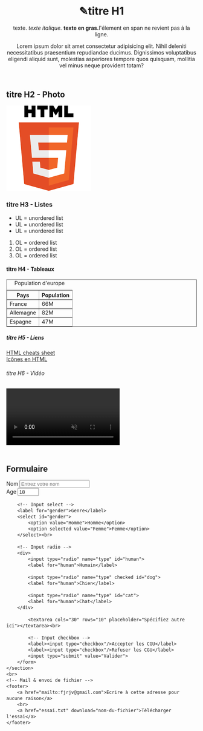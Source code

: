 <!DOCTYPE html>
<html lang="en">

<head>
    <meta charset="UTF-8">
    <meta name="viewport" content="width=device-width, initial-scale=1.0">
    <!-- titre de la page -->
    <title>Apprentissage html</title>
    <!-- icone de l'onglet -->
    <link rel="shortcut" href="logo-html.png">
</head>

<body>
    <header>
        <div>
            <h1><span>&#9998;</span>titre H1</h1>
            <p>texte. <em>texte italique.</em> <strong>texte en gras.</strong><span>l'élement en span ne revient pas à
                    la ligne</span>.</p>
            <p>Lorem ipsum dolor sit amet consectetur adipisicing elit. Nihil deleniti necessitatibus praesentium
                repudiandae ducimus.
                Dignissimos voluptatibus eligendi aliquid sunt, molestias asperiores tempore quos quisquam, mollitia vel
                minus neque provident totam?</p>
    </header>
    </div>
    <section>
        <div>
            <h2>titre H2 - Photo</h2>
            <img src="logo-html.png" alt="photo logo html 5">
        </div>
        <div>
            <h3>titre H3 - Listes</h3>
            <ul>
                <li>UL = unordered list</li>
                <li>UL = unordered list</li>
                <li>UL = unordered list</li>
            </ul>
            <ol>
                <li>OL = ordered list</li>
                <li>OL = ordered list</li>
                <li>OL = ordered list</li>
            </ol>
        </div>
        <div>
            <h4>titre H4 - Tableaux</h4>
            <table border="1" width="50%">
                <!-- légende -->
                <caption>Population d'europe</caption>
                <!-- En tête -->
                <thead>
                    <tr>
                        <th>Pays</th>
                        <th>Population</th>
                    </tr>
                </thead>
                <!-- corps du tableau -->
                <tbody>
                    <tr>
                        <td>France</td>
                        <td>66M</td>
                    </tr>
                    <tr>
                        <td>Allemagne</td>
                        <td>82M</td>
                    </tr>
                    <tr>
                        <td>Espagne</td>
                        <td>47M</td>
                    </tr>
                </tbody>
            </table>
        </div>
        <div>
            <h5>titre H5 - Liens</h5>
            <a href="https://htmlcheatsheet.com/" targets=_blank> HTML cheats sheet</a>
            <br>
            <a href="https://www.toptal.com/designers/htmlarrows/symbols/" targets="_blank">Icônes en HTML</a>
        </div>
        <div>
            <h6>titre H6 - Vidéo</h6>
            <video src="running-27539.mp4" height="150" autoplay loop muted></video>
        </div>
    </section>
    <br>
    <section>
        <h2>Formulaire</h2>
        <form action="/action.php" method="post">
        <label for="name">Nom</label>
        <input id="name" type="text" placeholder="Entrez votre nom"><br>
        <label for="age">Age</label>
        <input id="age" type="number" min="0" max="99" step="1" value="18" placeholder="Entez votre âge">

        <!-- Input select -->
        <label for="gender">Genre</label>
        <select id="gender">
            <option value="Homme">Homme</option>
            <option selected value="Femme">Femme</option>
        </select><br>

        <!-- Input radio -->
        <div>
            <input type="radio" name="type" id="human">
            <label for="human">Humain</label>

            <input type="radio" name="type" checked id="dog">
            <label for="human">Chien</label>

            <input type="radio" name="type" id="cat">
            <label for="human">Chat</label>
        </div>

            <textarea cols="30" rows="10" placeholder="Spécifiez autre ici"></textarea><br>

            <!-- Input checkbox -->
            <label><input type="checkbox"/>Accepter les CGU</label>
            <label><input type="checkbox"/>Refuser les CGU</label>
            <input type="submit" value="Valider">
        </form>
    </section>
    <br>
    <!-- Mail & envoi de fichier -->
    <footer>
        <a href="mailto:fjrjv@gmail.com">Ecrire à cette adresse pour aucune raison</a>
        <br>
        <a href="essai.txt" download="nom-du-fichier">Télécharger l'essai</a>
    </footer>
</body>

</html>
